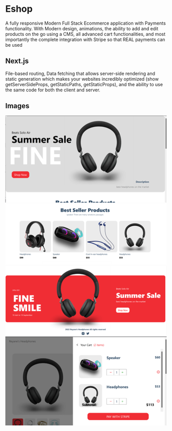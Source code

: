 # Eshop

A fully responsive Modern Full Stack Ecommerce application with Payments functionality. With Modern design, animations, the ability to add and edit products on the go using a CMS, all advanced cart functionalities, and most importantly the complete integration with Stripe so that  REAL payments can be used

## Next.js

File-based routing, Data fetching that allows server-side rendering and static generation which makes your websites incredibly optimized (show getServerSideProps, getStaticPaths, getStaticProps), and the ability to use the same code for both the client and server.

## Images

<img src = "images/Herobanner.png" weight = "250">
<img src = "images/best-seller.png" weight = "250">
<img src = "images/FooterBanner.png" weight = "250">
<img src = "images/product-page-cart.png" weight = "250">

